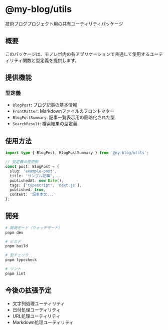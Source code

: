 # @my-blog/utils

技術ブログプロジェクト用の共有ユーティリティパッケージ

## 概要

このパッケージは、モノレポ内の各アプリケーションで共通して使用するユーティリティ関数と型定義を提供します。

## 提供機能

### 型定義

- `BlogPost`: ブログ記事の基本情報
- `FrontMatter`: Markdownファイルのフロントマター
- `BlogPostSummary`: 記事一覧表示用の簡略化された型
- `SearchResult`: 検索結果の型定義

## 使用方法

```typescript
import type { BlogPost, BlogPostSummary } from '@my-blog/utils';

// 型定義の使用例
const post: BlogPost = {
  slug: 'example-post',
  title: 'サンプル記事',
  publishedAt: new Date(),
  tags: ['typescript', 'next.js'],
  published: true,
  content: '記事本文...'
};
```

## 開発

```bash
# 開発モード（ウォッチモード）
pnpm dev

# ビルド
pnpm build

# 型チェック
pnpm typecheck

# リント
pnpm lint
```

## 今後の拡張予定

- 文字列処理ユーティリティ
- 日付処理ユーティリティ
- URL処理ユーティリティ
- Markdown処理ユーティリティ